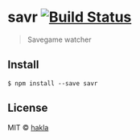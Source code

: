 # savr [![Build Status](https://travis-ci.org/hakla/savr.svg?branch=master)](https://travis-ci.org/hakla/savr)

> Savegame watcher


## Install

```
$ npm install --save savr
```

## License

MIT © [hakla](http://-)
